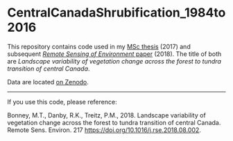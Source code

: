 # CentralCanadaShrubification_1984to2016

This repository contains code used in my [MSc thesis](https://qspace.library.queensu.ca/items/69f388fa-3253-47ab-be6f-a362d9487c51) (2017) and subsequent [_Remote Sensing of Environment_ paper](https://www.sciencedirect.com/science/article/pii/S0034425718303675?via%3Dihub) (2018). The title of both are _Landscape variability of vegetation change across the forest to tundra transition of central Canada_.

Data are located [on Zenodo](https://zenodo.org/records/12788412).
__________________________________________
If you use this code, please reference: 

Bonney, M.T., Danby, R.K., Treitz, P.M., 2018. Landscape variability of vegetation  change across the forest to tundra transition of central Canada. Remote Sens.  Environ. 217 https://doi.org/10.1016/j.rse.2018.08.002.
